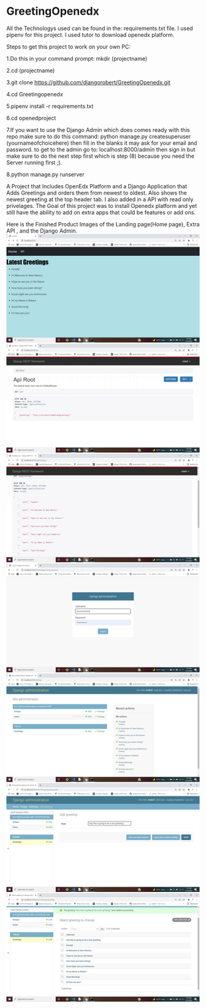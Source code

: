 # GreetingOpenedx
All the Technologys used can be found in the: requirements.txt file.
I used pipenv for this project.
I used tutor to download openedx platform. 

Steps to get this project to work on your own PC:

1.Do this in your command prompt: mkdir (projectname)

2.cd (projectname)

3.git clone https://github.com/djangorobert/GreetingOpenedx.git
  
4.cd Greetingopenedx
  
5.pipenv install -r requirements.txt
  
6.cd openedproject

7.If you want to use the Django Admin which does comes ready with this repo make sure to do this command: python manage.py createsuperuser (yournameofchoicehere)
then fill in the blanks it may ask for your email and password. to get to the admin go to: localhost:8000/admin then sign in but make sure to do the 
next step first which is step (8) because you need the Server running first ;).

8.python manage.py runserver

A Project that Includes OpenEdx Platform and a Django Application that Adds Greetings and orders them from newest to oldest. Also shows the newest greeting 
at the top header tab. I also added in a API with read only privelages. The Goal of this project was to install Openedx platform and yet still have the ability to add on 
extra apps that could be features or add ons. 


Here is the Finished Product Images of the Landing page(Home page), Extra API , and the Django Admin.
![Alt text](openedx1.JPG?raw=true)
![Alt text](openedx2.JPG?raw=true)
![Alt text](openedx3.JPG?raw=true)
![Alt text](openedx4.JPG?raw=true)
![Alt text](openedx5.JPG?raw=true)
![Alt text](openedx6.JPG?raw=true)
![Alt text](openedx7.JPG?raw=true)
